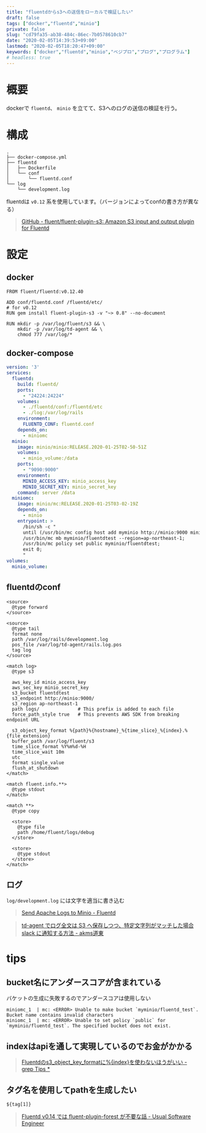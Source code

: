 ```yaml
---
title: "fluentdからs3への送信をローカルで検証したい"
draft: false
tags: ["docker","fluentd","minio"]
private: false
slug: "cd79fa35-ab38-484c-86ec-7b0578610cb7"
date: "2020-02-05T14:39:53+09:00"
lastmod: "2020-02-05T18:20:47+09:00"
keywords: ["docker","fluentd","minio","ベジプロ","プログ","プログラム"]
# headless: true
---
```


# 概要
dockerで `fluentd`、 `minio` を立てて、S3へのログの送信の検証を行う。

# 構成
```
.
├── docker-compose.yml
├── fluentd
│   ├── Dockerfile
│   └── conf
│       └── fluentd.conf
└── log
    └── development.log
```

fluentdは `v0.12` 系を使用しています。（バージョンによってconfの書き方が異なる）

> [GitHub - fluent/fluent-plugin-s3: Amazon S3 input and output plugin for Fluentd](https://github.com/fluent/fluent-plugin-s3#v012-style)

# 設定
## docker
```
FROM fluent/fluentd:v0.12.40

ADD conf/fluentd.conf /fluentd/etc/
# for v0.12
RUN gem install fluent-plugin-s3 -v "~> 0.8" --no-document

RUN mkdir -p /var/log/fluent/s3 && \
    mkdir -p /var/log/td-agent && \
    chmod 777 /var/log/*
```

## docker-compose
```yaml
version: '3'
services:
  fluentd:
    build: fluentd/
    ports:
      - "24224:24224"
    volumes:
      - ./fluentd/conf:/fluentd/etc
      - ./log:/var/log/rails
    environment:
      FLUENTD_CONF: fluentd.conf
    depends_on:
      - miniomc
  minio:
    image: minio/minio:RELEASE.2020-01-25T02-50-51Z
    volumes:
      - minio_volume:/data
    ports:
      - "9090:9000"
    environment:
      MINIO_ACCESS_KEY: minio_access_key
      MINIO_SECRET_KEY: minio_secret_key
    command: server /data
  miniomc:
    image: minio/mc:RELEASE.2020-01-25T03-02-19Z
    depends_on:
      - minio
    entrypoint: >
      /bin/sh -c "
      until (/usr/bin/mc config host add myminio http://minio:9000 minio_access_key minio_secret_key) do echo '...waiting...' && sleep 1; done;
      /usr/bin/mc mb myminio/fluentdtest --region=ap-northeast-1;
      /usr/bin/mc policy set public myminio/fluentdtest;
      exit 0;
      "
volumes:
  minio_volume:
```

## fluentdのconf
```
<source>
  @type forward
</source>

<source>
  @type tail
  format none
  path /var/log/rails/development.log
  pos_file /var/log/td-agent/rails.log.pos
  tag log
</source>

<match log>
  @type s3

  aws_key_id minio_access_key
  aws_sec_key minio_secret_key
  s3_bucket fluentdtest
  s3_endpoint http://minio:9000/
  s3_region ap-northeast-1
  path logs/              # This prefix is added to each file
  force_path_style true   # This prevents AWS SDK from breaking endpoint URL

  s3_object_key_format %{path}%{hostname}_%{time_slice}_%{index}.%{file_extension}
  buffer_path /var/log/fluent/s3
  time_slice_format %Y%m%d-%H
  time_slice_wait 10m
  utc
  format single_value
  flush_at_shutdown
</match>

<match fluent.info.**>
  @type stdout
</match>

<match **>
  @type copy

  <store>
    @type file
    path /home/fluent/logs/debug
  </store>

  <store>
    @type stdout
  </store>
</match>
```

## ログ
`log/development.log` には文字を適当に書き込む

> [Send Apache Logs to Minio - Fluentd](https://docs.fluentd.org/how-to-guides/apache-to-minio)

> [td-agent でログ全文は S3 へ保存しつつ、特定文字列がマッチした場合 slack に通知する方法 - akms道東](http://akms.hateblo.jp/entry/2017/05/19/150647)

# tips
## bucket名にアンダースコアが含まれている
バケットの生成に失敗するのでアンダースコアは使用しない
```
miniomc_1  | mc: <ERROR> Unable to make bucket `myminio/fluentd_test`. Bucket name contains invalid characters
miniomc_1  | mc: <ERROR> Unable to set policy `public` for `myminio/fluentd_test`. The specified bucket does not exist.
```

## indexはapiを通して実現しているのでお金がかかる
> [Fluentdのs3_object_key_formatに%{index}を使わないほうがいい - grep Tips *](https://www.greptips.com/posts/1300/)

## タグ名を使用してpathを生成したい
`${tag[1]}`
> [Fluentd v0.14 では fluent-plugin-forest が不要な話 - Usual Software Engineer](http://innossh.hatenablog.com/entry/2018/02/28/211535)


